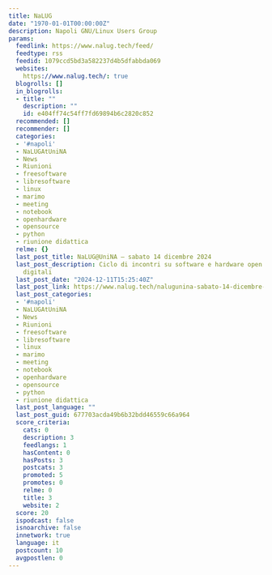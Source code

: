 ```yaml
---
title: NaLUG
date: "1970-01-01T00:00:00Z"
description: Napoli GNU/Linux Users Group
params:
  feedlink: https://www.nalug.tech/feed/
  feedtype: rss
  feedid: 1079ccd5bd3a582237d4b5dfabbda069
  websites:
    https://www.nalug.tech/: true
  blogrolls: []
  in_blogrolls:
  - title: ""
    description: ""
    id: e404ff74c54ff7fd69894b6c2820c852
  recommended: []
  recommender: []
  categories:
  - '#napoli'
  - NaLUGAtUniNA
  - News
  - Riunioni
  - freesoftware
  - libresoftware
  - linux
  - marimo
  - meeting
  - notebook
  - openhardware
  - opensource
  - python
  - riunione didattica
  relme: {}
  last_post_title: NaLUG@UniNA – sabato 14 dicembre 2024
  last_post_description: Ciclo di incontri su software e hardware open source e libertà
    digitali
  last_post_date: "2024-12-11T15:25:40Z"
  last_post_link: https://www.nalug.tech/nalugunina-sabato-14-dicembre-2024/
  last_post_categories:
  - '#napoli'
  - NaLUGAtUniNA
  - News
  - Riunioni
  - freesoftware
  - libresoftware
  - linux
  - marimo
  - meeting
  - notebook
  - openhardware
  - opensource
  - python
  - riunione didattica
  last_post_language: ""
  last_post_guid: 677703acda49b6b32bdd46559c66a964
  score_criteria:
    cats: 0
    description: 3
    feedlangs: 1
    hasContent: 0
    hasPosts: 3
    postcats: 3
    promoted: 5
    promotes: 0
    relme: 0
    title: 3
    website: 2
  score: 20
  ispodcast: false
  isnoarchive: false
  innetwork: true
  language: it
  postcount: 10
  avgpostlen: 0
---
```

